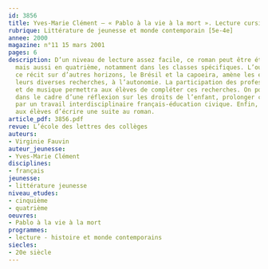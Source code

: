 ```yaml
---
id: 3856
title: Yves-Marie Clément – « Pablo à la vie à la mort ». Lecture cursive
rubrique: Littérature de jeunesse et monde contemporain [5e-4e]
annee: 2000
magazine: n°11 15 mars 2001
pages: 6
description: D’un niveau de lecture assez facile, ce roman peut être étudié en cinquième
  mais aussi en quatrième, notamment dans les classes spécifiques. L’ouverture de
  ce récit sur d’autres horizons, le Brésil et la capoeira, amène les élèves, à travers
  leurs diverses recherches, à l’autonomie. La participation des professeurs d’histoire-géographie
  et de musique permettra aux élèves de compléter ces recherches. On pourra aussi,
  dans le cadre d’une réflexion sur les droits de l’enfant, prolonger cette étude
  par un travail interdisciplinaire français-éducation civique. Enfin, on demandera
  aux élèves d’écrire une suite au roman.
article_pdf: 3856.pdf
revue: L’école des lettres des collèges
auteurs:
- Virginie Fauvin
auteur_jeunesse:
- Yves-Marie Clément
disciplines:
- français
jeunesse:
- littérature jeunesse
niveau_etudes:
- cinquième
- quatrième
oeuvres:
- Pablo à la vie à la mort
programmes:
- lecture - histoire et monde contemporains
siecles:
- 20e siècle
---
```

